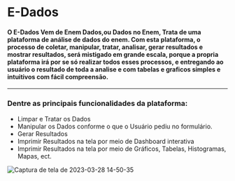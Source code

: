 # E-Dados

#### O E-Dados Vem de Enem Dados,ou Dados no Enem, Trata de uma plataforma de análise de dados do enem. Com esta plataforma, o processo de coletar, manipular, tratar, analisar, gerar resultados e mostrar resultados, será mistigado em grande escala, porque a propria plataforma irá por se só realizar todos esses processos, e entregando ao usuário o resultado de toda a analise e com tabelas e graficos simples e intuitivos com fácil compreensão. 

---

### Dentre as principais funcionalidades da plataforma:
- Limpar e Tratar os Dados
- Manipular os Dados conforme o que o Usuário pediu no formulário.
- Gerar Resultados
- Imprimir Resultados na tela por meio de Dashboard interativa
- Imprimir Resultados na tela por meio de Gráficos, Tabelas, Histogramas, Mapas, ect.

![Captura de tela de 2023-03-28 14-50-35](https://user-images.githubusercontent.com/71037296/228325365-a3def359-e01a-4c9d-83f1-3877616fd55b.png)
